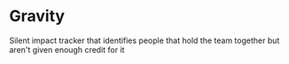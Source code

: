 # Gravity
Silent impact tracker that identifies people that hold the team together but aren't given enough credit for it
